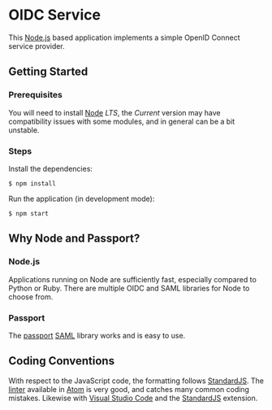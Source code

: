 # OIDC Service

This [Node.js](https://nodejs.org/en/) based application implements a simple
OpenID Connect service provider.

## Getting Started

### Prerequisites

You will need to install [Node](http://nodejs.org) *LTS*, the *Current* version
may have compatibility issues with some modules, and in general can be a bit
unstable.

### Steps

Install the dependencies:

```
$ npm install
```

Run the application (in development mode):

```
$ npm start
```

## Why Node and Passport?

### Node.js

Applications running on Node are sufficiently fast, especially compared to
Python or Ruby. There are multiple OIDC and SAML libraries for Node to choose
from.

### Passport

The [passport](http://www.passportjs.org)
[SAML](https://github.com/bergie/passport-saml) library works and is easy to
use.

## Coding Conventions

With respect to the JavaScript code, the formatting follows
[StandardJS](https://standardjs.com). The
[linter](https://atom.io/packages/linter-js-standard) available in
[Atom](https://atom.io) is very good, and catches many common coding mistakes.
Likewise with [Visual Studio Code](https://code.visualstudio.com) and the
[StandardJS](https://github.com/standard/vscode-standardjs) extension.
